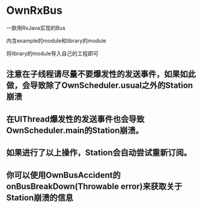 # OwnRxBus
一款用RxJava实现的Bus

内含example的module和library的module

将library的module导入自己的工程即可
## 注意在子线程请尽量不要爆发性的发送事件，如果如此做，会导致除了OwnScheduler.usual之外的Station崩溃
## 在UIThread爆发性的发送事件也会导致OwnScheduler.main的Station崩溃。
## 如果进行了以上操作，Station会自动尝试重新订阅。
## 你可以使用OwnBusAccident的onBusBreakDown(Throwable error)来获取关于Station崩溃的信息
